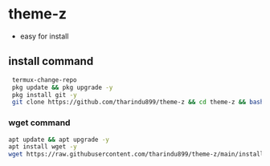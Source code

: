 # theme-z

- easy for install

## install command

```bash
 termux-change-repo
 pkg update && pkg upgrade -y
 pkg install git -y
 git clone https://github.com/tharindu899/theme-z && cd theme-z && bash theme.sh
```

### wget command

```bash
apt update && apt upgrade -y
apt install wget -y
wget https://raw.githubusercontent.com/tharindu899/theme-z/main/install.sh && bash ~/theme.sh
```
